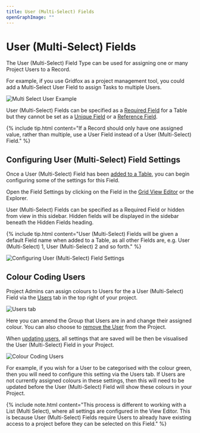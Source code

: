 ```yaml
---
title: User (Multi-Select) Fields
openGraphImage: ""
---
```

# User (Multi-Select) Fields

The User (Multi-Select) Field Type can be used for assigning one or many Project Users to a Record.

For example, if you use Gridfox as a project management tool, you could add a Multi-Select User Field to assign Tasks to multiple Users. 

![Multi Select User Example](/assets/images/user-multi-select-static-example.png "Multi Select User Example")

User (Multi-Select) Fields can be specified as a [Required Field](/building-a-project/field-settings#required-fields) for a Table but they cannot be set as a [Unique Field](/building-a-project/field-settings#unique-fields) or a [Reference Field](/building-a-project/reference-fields).

{% include tip.html content="If a Record should only have one assigned value, rather than multiple, use a User Field instead of a User (Multi-Select) Field." %}

## Configuring User (Multi-Select) Field Settings

Once a User (Multi-Select) Field has been [added to a Table](/building-a-project/creating-fields), you can begin configuring some of the settings for this Field. 

Open the Field Settings by clicking on the Field in the [Grid View Editor](/building-a-project/grid-views) or the Explorer.

User (Multi-Select) Fields can be specified as a Required Field or hidden from view in this sidebar. Hidden fields will be displayed in the sidebar beneath the Hidden Fields heading. 

{% include tip.html content="User (Multi-Select) Fields will be given a default Field name when added to a Table, as all other Fields are, e.g. User (Multi-Select) 1, User (Multi-Select) 2 and so forth." %}

![Configuring User (Multi-Select) Field Settings ](/assets/images/multi-select-users-field-settings.gif "Configuring User (Multi-Select) Field Settings ")

## Colour Coding Users

Project Admins can assign colours to Users for the a User (Multi-Select) Field via the [Users](https://deploy-preview-975--gridfox.netlify.app/building-a-project/an-introduction-to-users) tab in the top right of your project. 

![Users tab](/assets/images/users-tab-new.jpg "Users tab")

Here you can amend the Group that Users are in and change their assigned colour. You can also choose to [remove the User](https://gridfox.com/building-a-project/removing-users) from the Project. 

When [updating users](https://gridfox.com/building-a-project/updating-users), all settings that are saved will be then be visualised the User (Multi-Select) Field in your Project. 

![Colour Coding Users ](/assets/images/updating-user-settings-multi-select-fields.gif "Colour Coding Users")

For example, if you wish for a User to be categorised with the colour green, then you will need to configure this setting via the Users tab. If Users are not currently assigned colours in these settings, then this will need to be updated before the User (Multi-Select) Field will show these colours in your Project. 

{% include note.html content="This process is different to working with a List (Multi Select), where all settings are configured in the View Editor. This is because User (Multi-Select) Fields require Users to already have existing access to a project before they can be selected on this Field." %}